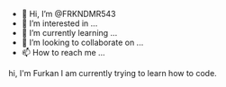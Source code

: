 - 👋 Hi, I’m @FRKNDMR543
- 👀 I’m interested in ...
- 🌱 I’m currently learning ...
- 💞️ I’m looking to collaborate on ...
- 📫 How to reach me ...

<!---
FRKNDMR543/FRKNDMR543 is a ✨ special ✨ repository because its `README.md` (this file) appears on your GitHub profile.
You can click the Preview link to take a look at your changes.
---> hi, I'm Furkan I am currently trying to learn how to code. 

